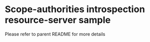 # Scope-authorities introspection resource-server sample
Please refer to parent README for more details
